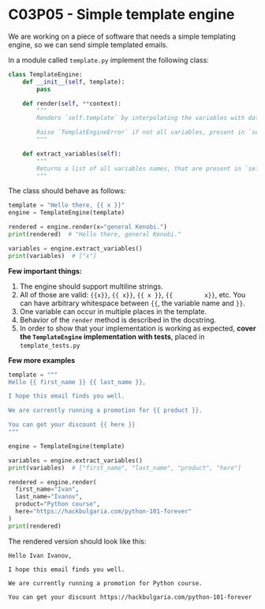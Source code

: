 # C03P05 - Simple template engine

We are working on a piece of software that needs a simple templating engine, so we can send simple templated emails.

In a module called `template.py` implement the following class:

```python
class TemplateEngine:
    def __init__(self, template):
        pass

    def render(self, **context):
        """
        Renders `self.template` by interpolating the variables with data from `context`.

        Raise `TemplatEngineError` if not all variables, present in `self.template`, have values in `context`.
        """

    def extract_variables(self):
        """
        Returns a list of all variables names, that are present in `self.template`
        """
```

The class should behave as follows:

```python
template = "Hello there, {{ x }}"
engine = TemplateEngine(template)

rendered = engine.render(x="general Kenobi.")
print(rendered)  # "Hello there, general Kenobi."

variables = engine.extract_variables()
print(variables)  # ["x"]
```

**Few important things:**

1. The engine should support multiline strings.
1. All of those are valid: `{{x}}`, `{{ x}}`, `{{ x }}`, `{{         x}}`, etc. You can have arbitrary whitespace between `{{`, the variable name and `}}`.
1. One variable can occur in multiple places in the template.
1. Behavior of the `render` method is described in the docstring.
1. In order to show that your implementation is working as expected, **cover the `TemplateEngine` implementation with tests**, placed in `template_tests.py`

**Few more examples**

```python
template = """
Hello {{ first_name }} {{ last_name }},

I hope this email finds you well.

We are currently running a promotion for {{ product }}.

You can get your discount {{ here }}
"""

engine = TemplateEngine(template)

variables = engine.extract_variables()
print(variables)  # ["first_name", "last_name", "product", "here"]

rendered = engine.render(
  first_name="Ivan",
  last_name="Ivanov",
  product="Python course",
  here="https://hackbulgaria.com/python-101-forever"
)
print(rendered)
```

The rendered version should look like this:

```
Hello Ivan Ivanov,

I hope this email finds you well.

We are currently running a promotion for Python course.

You can get your discount https://hackbulgaria.com/python-101-forever
```